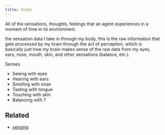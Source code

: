 ```yaml
---
title: State
---
```

All of the sensations, thoughts, feelings that an agent experiences in a moment of time in its environment.

the sensation data I take in through my body, this is the raw information that gets processed by my brain through the act of perception, which is basically just how my brain makes sense of the raw data from my eyes, ears, nose, mouth, skin, and other sensations (balance, etc.).

Senses
- Seeing with eyes
- Hearing with ears
- Smelling with nose
- Tasting with tongue
- Touching with skin
- Balancing with ?

## Related
- [sensing](/sensing)